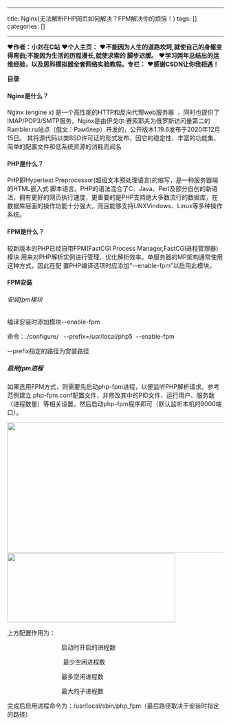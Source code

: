 
--- 
title:  Nginx(无法解析PHP网页如何解决？FPM解决你的烦恼！) 
tags: []
categories: [] 

---
>  
  ♥️**作者：小刘在C站** 
  ♥️**个人主页：<strong><strong><strong><strong><strong><strong><strong><strong><strong><strong><strong><strong><strong><strong><strong><strong><strong><strong><strong><strong><strong><strong><strong><strong><strong><strong><strong><strong><strong><strong><strong><strong><strong><strong><strong><strong><strong><strong><strong><strong><strong><strong><strong><strong><strong><strong><strong><strong><strong><strong><strong><strong><strong><strong><strong><strong><strong><strong><strong><strong><strong><strong><strong><strong><strong><strong><strong><strong><strong><strong><strong><strong><strong><strong><strong><strong><strong><strong><strong><strong><strong><strong><strong><strong><strong><strong><strong><strong><strong><strong><strong><strong><strong><strong><strong><strong><strong><strong><strong><strong><strong><strong><strong><strong><strong><strong><strong><strong><strong><strong><strong><strong><strong><strong><strong><strong><strong><strong><strong><strong><strong><strong><strong><strong><strong><strong><strong>**</strong></strong></strong></strong></strong></strong></strong></strong></strong></strong></strong></strong></strong></strong></strong></strong></strong></strong></strong></strong></strong></strong></strong></strong></strong></strong></strong></strong></strong></strong></strong></strong></strong></strong></strong></strong></strong></strong></strong></strong></strong></strong></strong></strong></strong></strong></strong></strong></strong></strong></strong></strong></strong></strong></strong></strong></strong></strong></strong></strong></strong></strong></strong></strong></strong></strong></strong></strong></strong></strong></strong></strong></strong></strong></strong></strong></strong></strong></strong></strong></strong></strong></strong></strong></strong></strong></strong></strong></strong></strong></strong></strong></strong></strong></strong></strong></strong></strong></strong></strong></strong></strong></strong></strong></strong></strong></strong></strong></strong></strong></strong></strong></strong></strong></strong></strong></strong></strong></strong></strong></strong></strong></strong></strong></strong></strong></strong> 
  ♥️**不能因为人生的道路坎坷,就使自己的身躯变得弯曲;不能因为生活的历程漫长,就使求索的 脚步迟缓。** 
  ♥️**学习两年总结出的运维经验，以及思科模拟器全套网络实验教程。专栏：** 
  ♥️**感谢CSDN让你我相遇！** 
 

**目录**

















#### Nginx是什么？

Nginx (engine x) 是一个高性能的HTTP和反向代理web服务器  ，同时也提供了IMAP/POP3/SMTP服务。Nginx是由伊戈尔·赛索耶夫为俄罗斯访问量第二的Rambler.ru站点（俄文：Рамблер）开发的，公开版本1.19.6发布于2020年12月15日。 其将源代码以类BSD许可证的形式发布，因它的稳定性、丰富的功能集、简单的配置文件和低系统资源的消耗而闻名  

#### PHP是什么？

PHP即Hypertext Preprocessor(超级文本预处理语言)的缩写，是一种服务器端的HTML嵌入式 脚本语言。PHP的语法混合了C、Java、Perl及部分自创的新语法，拥有更好的网页执行速度，更重要的是PHP支持绝大多数流行的数据库，在数据库层面的操作功能十分强大，而且能够支持UNXVindows、Linux等多种操作系统。



#### FPM是什么？

较新版本的PHP已经自带FPM(FastCGl Process Manager,FastCGl进程管理器)模块 用来对PHP解析实例进行管理、优化解析效率。单服务器的MP架构通常使用这种方式，因此在配 置PHP编译选项时应添加“--enable-fpm”以启用此模块。

#### FPM安装

###### 安装fpm模块

编译安装时添加模块--enable-fpm 

命令：./configure/   --prefix=/usr/local/php5  --enable-fpm

--prefix指定的路径为安装路径

##### 启用fpm进程

如果选用FPM方式，则需要先启动php-fpm进程，以便监听PHP解析请求。参考范例建立 php-fpm.conf配置文件，并修改其中的PID文件、运行用户、服务数（进程数量）等相关设置，然后启动php-fpm程序即可（默认监听本机的9000端口）。

<img alt="" height="304" src="https://img-blog.csdnimg.cn/direct/c80e338403b34fa89965c599b74a68d4.png" width="826">

<img alt="" height="161" src="https://img-blog.csdnimg.cn/direct/1ae0dbf87bd34749840709a07b3fad90.png" width="391">

上方配置作用为：

                                启动时开启的进程数

                                 最少空闲进程数

                                最多空闲进程数

                                最大的子进程数

完成后启用进程命令为：/usr/local/sbin/php_fpm（最后路径取决于安装时指定的路径）

                                    
